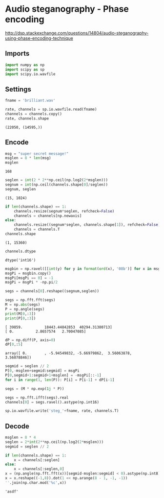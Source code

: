 # Audio steganography - Phase encoding

http://dsp.stackexchange.com/questions/14804/audio-steganography-using-phase-encoding-technique


## Imports


```python
import numpy as np
import scipy as sp
import scipy.io.wavfile
```

## Settings


```python
fname = 'brilliant.wav'
```


```python
rate, channels = sp.io.wavfile.read(fname)
channels = channels.copy()
rate, channels.shape
```




    (22050, (14595,))



## Encode


```python
msg = "super secret message!"
msglen = 8 * len(msg)
msglen
```




    168




```python
seglen = int(2 * 2**np.ceil(np.log2(2*msglen)))
segnum = int(np.ceil(channels.shape[0]/seglen))
segnum, seglen
```




    (15, 1024)




```python
if len(channels.shape) == 1:
    channels.resize(segnum*seglen, refcheck=False)
    channels = channels[np.newaxis]
else:
    channels.resize((segnum*seglen, channels.shape[1]), refcheck=False)
    channels = channels.T
channels.shape
```




    (1, 15360)




```python
channels.dtype
```




    dtype('int16')




```python
msgbin = np.ravel([[int(y) for y in format(ord(x), '08b')] for x in msg])
msgPi = msgbin.copy()
msgPi[msgPi == 0] = -1
msgPi = msgPi * -np.pi/2
```


```python
segs = channels[0].reshape((segnum,seglen))
```


```python
segs = np.fft.fft(segs)
M = np.abs(segs)
P = np.angle(segs)
print(M[0,:3])
print(P[0,:3])
```

    [ 39859.          18443.44842853  40294.31380713]
    [ 0.          2.8657574   2.70047085]



```python
dP = np.diff(P, axis=0)
dP[0,:5]
```




    array([ 0.        , -5.94549832, -5.66979862,  3.56063878,  3.56078846])




```python
segmid = seglen // 2
P[0,-msglen+segmid:segmid] = msgPi
P[0,segmid+1:segmid+1+msglen] = -msgPi[::-1]
for i in range(1, len(P)): P[i] = P[i-1] + dP[i-1]
```


```python
segs = (M * np.exp(1j * P))
```


```python
segs = np.fft.ifft(segs).real
channels[0] = segs.ravel().astype(np.int16)
```


```python
sp.io.wavfile.write('steg_'+fname, rate, channels.T)
```

## Decode


```python
msglen = 8 * 4
seglen = 2*int(2**np.ceil(np.log2(2*msglen)))
segmid = seglen // 2
```


```python
if len(channels.shape) == 1:
    x = channels[:seglen]
else:
    x = channels[:seglen,0]
x = (np.angle(np.fft.fft(x))[segmid-msglen:segmid] < 0).astype(np.int8)
x = x.reshape((-1,8)).dot(1 << np.arange(8 - 1, -1, -1))
''.join(np.char.mod('%c',x))
```




    'asdf'


